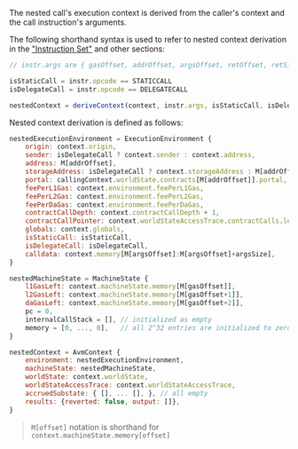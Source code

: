 The nested call's execution context is derived from the caller's context and the call instruction's arguments.

The following shorthand syntax is used to refer to nested context derivation in the ["Instruction Set"](./instruction-set) and other sections:

```jsx
// instr.args are { gasOffset, addrOffset, argsOffset, retOffset, retSize }

isStaticCall = instr.opcode == STATICCALL
isDelegateCall = instr.opcode == DELEGATECALL

nestedContext = deriveContext(context, instr.args, isStaticCall, isDelegateCall)
```

Nested context derivation is defined as follows:
```jsx
nestedExecutionEnvironment = ExecutionEnvironment {
    origin: context.origin,
    sender: isDelegateCall ? context.sender : context.address,
    address: M[addrOffset],
    storageAddress: isDelegateCall ? context.storageAddress : M[addrOffset],
    portal: callingContext.worldState.contracts[M[addrOffset]].portal,
    feePerL1Gas: context.environment.feePerL1Gas,
    feePerL2Gas: context.environment.feePerL2Gas,
    feePerDaGas: context.environment.feePerDaGas,
    contractCallDepth: context.contractCallDepth + 1,
    contractCallPointer: context.worldStateAccessTrace.contractCalls.length + 1,
    globals: context.globals,
    isStaticCall: isStaticCall,
    isDelegateCall: isDelegateCall,
    calldata: context.memory[M[argsOffset]:M[argsOffset]+argsSize],
}

nestedMachineState = MachineState {
    l1GasLeft: context.machineState.memory[M[gasOffset]],
    l2GasLeft: context.machineState.memory[M[gasOffset+1]],
    daGasLeft: context.machineState.memory[M[gasOffset+2]],
    pc = 0,
    internalCallStack = [], // initialized as empty
    memory = [0, ..., 0],   // all 2^32 entries are initialized to zero
}
```


```jsx
nestedContext = AvmContext {
    environment: nestedExecutionEnvironment,
    machineState: nestedMachineState,
    worldState: context.worldState,
    worldStateAccessTrace: context.worldStateAccessTrace,
    accruedSubstate: { [], ... [], }, // all empty
    results: {reverted: false, output: []},
}
```

> `M[offset]` notation is shorthand for `context.machineState.memory[offset]`